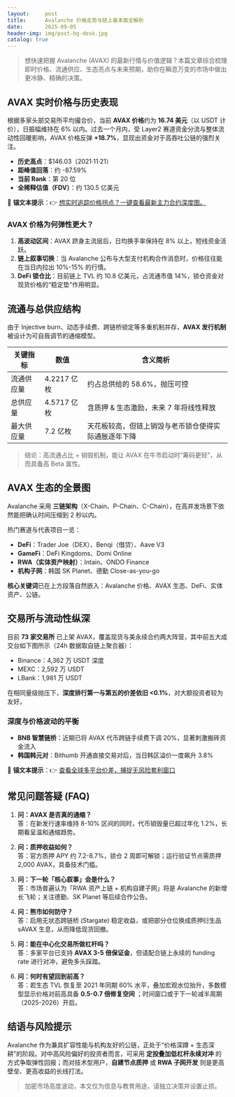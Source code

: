```yaml
---
layout:     post
title:      Avalanche 价格走势与链上基本面全解析
date:       2025-09-05
header-img: img/post-bg-desk.jpg
catalog: true
---
```


> 想快速把握 Avalanche (AVAX) 的最新行情与价值逻辑？本篇文章综合梳理即时价格、流通供应、生态亮点与未来预期，助你在瞬息万变的市场中做出更冷静、精确的决策。

## AVAX 实时价格与历史表现
根据多家头部交易所平均撮合价，当前 **AVAX 价格**约为  **16.74 美元**（以 USDT 计价），日振幅维持在 6% 以内。过去一个月内，受 Layer2 赛道资金分流与整体流动性回暖影响，AVAX 价格反弹 **+18.7%**，显现出资金对于高吞吐公链的强烈关注。

- **历史高点**：$146.03（2021·11·21）
- **距峰值回落**：约 -87.59%
- **当前 Rank**：第 20 位  
- **全稀释估值（FDV）**：约 130.5 亿美元

🎯 **锚文本提示**：👉 [想实时追踪价格拐点？一键查看最新主力合约深度图。](https://okxdog.com/)

### AVAX 价格为何弹性更大？
1. **高波动区间**：AVAX 跻身主流层后，日均换手率保持在 8% 以上，短线资金活跃。  
2. **链上叙事切换**：当 Avalanche 公布与大型支付机构合作消息时，价格往往能在当日内拉出 10%-15% 的行情。  
3. **DeFi 锁仓比**：目前链上 TVL 约 10.8 亿美元，占流通市值 14%，锁仓资金对现货价格的“稳定垫”作用明显。

## 流通与总供应结构

由于 Injective burn、动态手续费、跨链桥锁定等多重机制并存，**AVAX 发行机制**被设计为可自我调节的通缩模型。

| 关键指标 | 数值 | 含义简析 |
|---------|------|-----------|
| 流通供应量 | 4.2217 亿枚 | 约占总供给的 58.6%，抛压可控 |
| 总供应量   | 4.5717 亿枚 | 含质押 & 生态激励，未来 7 年将线性释放 |
| 最大供应量 | 7.2 亿枚    | 天花板较高，但链上销毁与老币锁仓使得实际通胀逐年下降 |

> 结论：高流通占比 + 销毁机制，能让 AVAX 在牛市启动时“筹码更轻”，从而具备高 Beta 属性。

## AVAX 生态的全景图
Avalanche 采用 **三链架构**（X-Chain、P-Chain、C-Chain），在高并发场景下依然能把确认时间压缩到 2 秒以内。

热门赛道与代表项目一览：

- **DeFi**：Trader Joe（DEX）、Benqi（借贷）、Aave V3
- **GameFi**：DeFi Kingdoms、Domi Online
- **RWA（实体资产映射）**：Intain、ONDO Finance
- **机构子网**：韩国 SK Planet、德勤 Close-as-you-go

**核心关键词**已在上方段落自然嵌入：Avalanche 价格、AVAX 生态、DeFi、实体资产、公链。

## 交易所与流动性纵深
目前 **73 家交易所** 已上架 AVAX，覆盖现货与美永续合约两大阵营，其中前五大成交台如下图所示（24h 数据取自链上聚合器）：

- Binance：4,362 万 USDT 深度  
- MEXC：2,592 万 USDT  
- LBank：1,981 万 USDT  

在相同量级抛压下，**深度排行第一与第五的价差依旧 <0.1%**，对大额投资者较为友好。

### 深度与价格波动的平衡
- **BNB 智慧链桥**：近期已将 AVAX 代币跨链手续费下调 20%，显著刺激搬砖资金流入   
- **韩国韩元对**：Bithumb 开通直接交易对后，当日韩区溢价一度飙升 3.8%

🎯 **锚文本提示**：👉 [查看全球多平台价差，捕捉无风险套利窗口](https://okxdog.com/)

## 常见问题答疑 (FAQ)

1. **问：AVAX 是否真的通缩？**  
   答：在新发行速率维持 8-10% 区间的同时，代币销毁量已超过年化 1.2%，长期看呈温和通缩趋势。

2. **问：质押收益如何？**  
   答：官方质押 APY 约 7.2-8.7%，锁仓 2 周即可解锁；运行验证节点需质押 2,000 AVAX，具备技术门槛。

3. **问：下一轮「核心叙事」会是什么？**  
   答：市场普遍认为「RWA 资产上链 + 机构自建子网」将是 Avalanche 的新增长飞轮；关注德勤、SK Planet 等后续合作公告。

4. **问：熊市如何防守？**  
   答：启用无状态跨链桥 (Stargate) 稳定收益，或把部分仓位换成质押衍生品 sAVAX 生息，从而降低现货回撤。

5. **问：能在中心化交易所做杠杆吗？**  
   答：多家平台已支持 **AVAX 3-5 倍保证金**，但请配合链上永续的 funding rate 进行对冲，避免多头踩踏。

6. **问：何时有望回到前高？**  
   答：若生态 TVL 恢复至 2021 年同期 60% 水平，叠加宏观水位抬升，多数模型显示价格对前高具备 **0.5-0.7 倍修复空间** ；时间窗口或于下一轮减半周期（2025-2026）开启。

## 结语与风险提示
Avalanche 作为兼具扩容性能与机构友好的公链，正处于“价格深蹲 + 生态深耕”的阶段。对中高风险偏好的投资者而言，可采用 **定投叠加低杠杆永续对冲** 的方式争取弹性回报；而对技术型用户，**自建节点质押** 或 **RWA 子网开发** 则是更高壁垒、更高收益的长线打法。

> 加密市场高度波动，本文仅为信息与教育用途，请独立决策并设置止损。